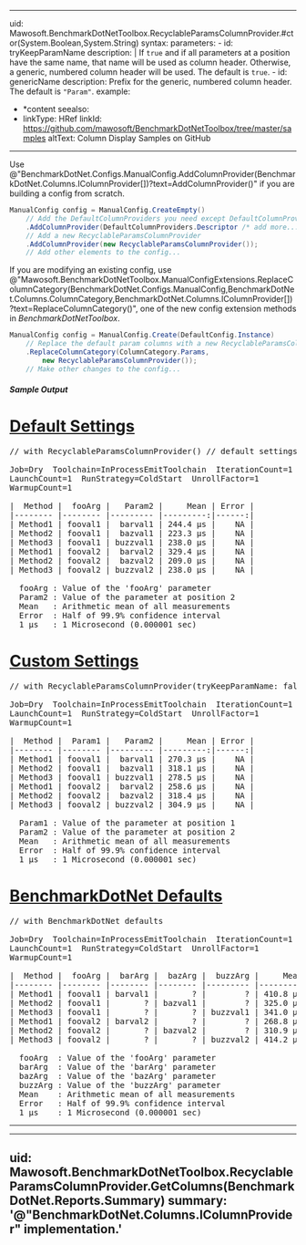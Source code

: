 ﻿---
uid: Mawosoft.BenchmarkDotNetToolbox.RecyclableParamsColumnProvider
summary: An alternative to @"BenchmarkDotNet.Columns.DefaultColumnProviders.Params?displayProperty=nameWithType" that displays parameters in recyclable columns corresponding to parameter position rather than name.
---
---
uid: Mawosoft.BenchmarkDotNetToolbox.RecyclableParamsColumnProvider.#ctor(System.Boolean,System.String)
syntax:
    parameters:
    - id: tryKeepParamName
      description: |
        If `true` and if all parameters at a position have the same name, that name will be used as column
        header. Otherwise, a generic, numbered column header will be used.
        The default is `true`.
    - id: genericName
      description: Prefix for the generic, numbered column header. The default is `"Param"`.
example:
- *content
seealso:
- linkType: HRef
  linkId: https://github.com/mawosoft/BenchmarkDotNetToolbox/tree/master/samples
  altText: Column Display Samples on GitHub
---

Use @"BenchmarkDotNet.Configs.ManualConfig.AddColumnProvider(BenchmarkDotNet.Columns.IColumnProvider[])?text=AddColumnProvider()"
if you are building a config from scratch.

```csharp
ManualConfig config = ManualConfig.CreateEmpty()
    // Add the DefaultColumnProviders you need except DefaultColumnProviders.Params
    .AddColumnProvider(DefaultColumnProviders.Descriptor /* add more... */)
    // Add a new RecyclableParamsColumnProvider
    .AddColumnProvider(new RecyclableParamsColumnProvider());
    // Add other elements to the config...
```


If you are modifying an existing config, use
@"Mawosoft.BenchmarkDotNetToolbox.ManualConfigExtensions.ReplaceColumnCategory(BenchmarkDotNet.Configs.ManualConfig,BenchmarkDotNet.Columns.ColumnCategory,BenchmarkDotNet.Columns.IColumnProvider[])?text=ReplaceColumnCategory()",
one of the new config extension methods in *BenchmarkDotNetToolbox*.

```csharp
ManualConfig config = ManualConfig.Create(DefaultConfig.Instance)
    // Replace the default param columns with a new RecyclableParamsColumnProvider
    .ReplaceColumnCategory(ColumnCategory.Params, 
        new RecyclableParamsColumnProvider());
    // Make other changes to the config...
```

##### Sample Output

# [Default Settings](#tab/tabid-1)
<pre>
// with RecyclableParamsColumnProvider() // default settings

Job=Dry  Toolchain=InProcessEmitToolchain  IterationCount=1  
LaunchCount=1  RunStrategy=ColdStart  UnrollFactor=1  
WarmupCount=1  

|  Method |  fooArg |   Param2 |     Mean | Error |
|-------- |-------- |--------- |---------:|------:|
| Method1 | fooval1 |  barval1 | 244.4 μs |    NA |
| Method2 | fooval1 |  bazval1 | 223.3 μs |    NA |
| Method3 | fooval1 | buzzval1 | 238.0 μs |    NA |
| Method1 | fooval2 |  barval2 | 329.4 μs |    NA |
| Method2 | fooval2 |  bazval2 | 209.0 μs |    NA |
| Method3 | fooval2 | buzzval2 | 238.0 μs |    NA |

  fooArg : Value of the 'fooArg' parameter
  Param2 : Value of the parameter at position 2
  Mean   : Arithmetic mean of all measurements
  Error  : Half of 99.9% confidence interval
  1 μs   : 1 Microsecond (0.000001 sec)
</pre>
# [Custom Settings](#tab/tabid-2)
<pre>
// with RecyclableParamsColumnProvider(tryKeepParamName: false)

Job=Dry  Toolchain=InProcessEmitToolchain  IterationCount=1  
LaunchCount=1  RunStrategy=ColdStart  UnrollFactor=1  
WarmupCount=1  

|  Method |  Param1 |   Param2 |     Mean | Error |
|-------- |-------- |--------- |---------:|------:|
| Method1 | fooval1 |  barval1 | 270.3 μs |    NA |
| Method2 | fooval1 |  bazval1 | 318.1 μs |    NA |
| Method3 | fooval1 | buzzval1 | 278.5 μs |    NA |
| Method1 | fooval2 |  barval2 | 258.6 μs |    NA |
| Method2 | fooval2 |  bazval2 | 318.4 μs |    NA |
| Method3 | fooval2 | buzzval2 | 304.9 μs |    NA |

  Param1 : Value of the parameter at position 1
  Param2 : Value of the parameter at position 2
  Mean   : Arithmetic mean of all measurements
  Error  : Half of 99.9% confidence interval
  1 μs   : 1 Microsecond (0.000001 sec)
</pre>
# [BenchmarkDotNet Defaults](#tab/tabid-3)
<pre>
// with BenchmarkDotNet defaults

Job=Dry  Toolchain=InProcessEmitToolchain  IterationCount=1  
LaunchCount=1  RunStrategy=ColdStart  UnrollFactor=1  
WarmupCount=1  

|  Method |  fooArg |  barArg |  bazArg |  buzzArg |     Mean | Error |
|-------- |-------- |-------- |-------- |--------- |---------:|------:|
| Method1 | fooval1 | barval1 |       ? |        ? | 410.8 μs |    NA |
| Method2 | fooval1 |       ? | bazval1 |        ? | 325.0 μs |    NA |
| Method3 | fooval1 |       ? |       ? | buzzval1 | 341.0 μs |    NA |
| Method1 | fooval2 | barval2 |       ? |        ? | 268.8 μs |    NA |
| Method2 | fooval2 |       ? | bazval2 |        ? | 310.9 μs |    NA |
| Method3 | fooval2 |       ? |       ? | buzzval2 | 414.2 μs |    NA |

  fooArg  : Value of the 'fooArg' parameter
  barArg  : Value of the 'barArg' parameter
  bazArg  : Value of the 'bazArg' parameter
  buzzArg : Value of the 'buzzArg' parameter
  Mean    : Arithmetic mean of all measurements
  Error   : Half of 99.9% confidence interval
  1 μs    : 1 Microsecond (0.000001 sec)
</pre>
***


---
uid: Mawosoft.BenchmarkDotNetToolbox.RecyclableParamsColumnProvider.GetColumns(BenchmarkDotNet.Reports.Summary)
summary: '@"BenchmarkDotNet.Columns.IColumnProvider" implementation.'
---
